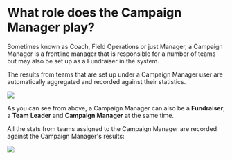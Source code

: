 # What role does the Campaign Manager play?

Sometimes known as Coach, Field Operations or just Manager, a Campaign
Manager is a frontline manager that is responsible for a number of teams
but may also be set up as a Fundraiser in the system.

The results from teams that are set up under a Campaign Manager user are
automatically aggregated and recorded against their statistics.

![](https://waysact.zendesk.com/hc/en-us/article_attachments/200869914/Setup___Waysact.png)

As you can see from above, a Campaign Manager can also be a
**Fundraiser**, a **Team** **Leader** and **Campaign Manager** at the
same time.

All the stats from teams assigned to the Campaign Manager are recorded
against the Campaign Manager\'s results:

![](https://waysact.zendesk.com/hc/en-us/article_attachments/200869904/Screen_Shot_2014-06-16_at_16_04_24.png)

 
